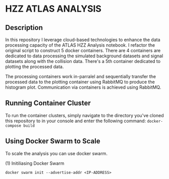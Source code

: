 # HZZ ATLAS ANALYSIS
## Description

In this repository I leverage cloud-based technologies to enhance the data processing capacity of the ATLAS HZZ Analysis notebook.
I refactor the original script to construct 5 docker containers. There are 4 containers are dedicated to data processing the simulated background datasets and signal datasets along with
the collision data. There's a 5th container dedicated to plotting the processed data.

The processing containers work in-parralel and sequentially transfer the processed data to the plotting container using RabbitMQ to produce the histogram plot.
Communication via containers is achieved using RabbitMQ.

## Running Container Cluster

To run the container clusters, simply navigate to the directory you've cloned this repository to in your console and enter the following command:
```docker-compose build```

## Using Docker Swarm to Scale

To scale the analysis you can use docker swarm.

(1) Initiliasing Docker Swarm

`docker swarm init --advertise-addr <IP-ADDRESS>`
